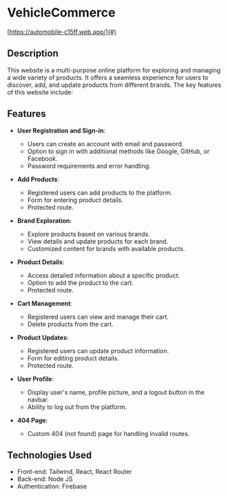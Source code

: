 # VehicleCommerce

[https://automobile-c15ff.web.app/](#) <!-- Add your live URL here -->

## Description

This website is a multi-purpose online platform for exploring and managing a wide variety of products. It offers a seamless experience for users to discover, add, and update products from different brands. The key features of this website include:

## Features

- **User Registration and Sign-in**:

  - Users can create an account with email and password.
  - Option to sign in with additional methods like Google, GitHub, or Facebook.
  - Password requirements and error handling.

- **Add Products**:

  - Registered users can add products to the platform.
  - Form for entering product details.
  - Protected route.

- **Brand Exploration**:

  - Explore products based on various brands.
  - View details and update products for each brand.
  - Customized content for brands with available products.

- **Product Details**:

  - Access detailed information about a specific product.
  - Option to add the product to the cart.
  - Protected route.

- **Cart Management**:

  - Registered users can view and manage their cart.
  - Delete products from the cart.

- **Product Updates**:

  - Registered users can update product information.
  - Form for editing product details.
  - Protected route.

- **User Profile**:

  - Display user's name, profile picture, and a logout button in the navbar.
  - Ability to log out from the platform.

- **404 Page**:
  - Custom 404 (not found) page for handling invalid routes.

## Technologies Used

- Front-end: Tailwind, React, React Router
- Back-end: Node JS
- Authentication: Firebase
